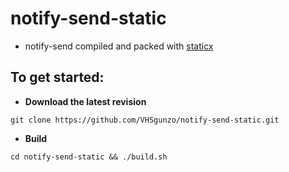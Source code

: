 # notify-send-static
* notify-send compiled and packed with [staticx](https://github.com/JonathonReinhart/staticx)
## To get started:
* **Download the latest revision**
```
git clone https://github.com/VHSgunzo/notify-send-static.git
```
* **Build**
```
cd notify-send-static && ./build.sh
```
